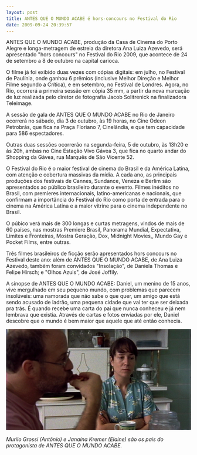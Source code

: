 ```yaml
---
layout: post
title: ANTES QUE O MUNDO ACABE é hors-concours no Festival do Rio
date: 2009-09-24 20:39:57
---
```

ANTES QUE O MUNDO ACABE, produção da Casa de Cinema do Porto Alegre e longa-metragem de estreia da diretora Ana Luiza Azevedo, será apresentado "hors concours" no Festival do Rio 2009, que acontece de 24 de setembro a 8 de outubro na capital carioca.

O filme já foi exibido duas vezes com cópias digitais: em julho, no Festival de Paulínia, onde ganhou 6 prêmios (inclusive Melhor Direção e Melhor Filme segundo a Crítica), e em setembro, no Festival de Londres. Agora, no Rio, ocorrerá a primeira sessão em cópia 35 mm, a partir da nova marcação de luz realizada pelo diretor de fotografia Jacob Solitrenick na finalizadora Teleimage.

A sessão de gala de ANTES QUE O MUNDO ACABE no Rio de Janeiro ocorrerá no sábado, dia 3 de outubro, às 19 horas, no Cine Odeon Petrobrás, que fica na Praça Floriano 7, Cinelândia, e que tem capacidade para 586 espectadores.

Outras duas sessões ocorrerão na segunda-feira, 5 de outubro, às 13h20 e às 20h, ambas no Cine Estação Vivo Gávea 3, que fica no quarto andar do Shopping da Gávea, rua Marquês de São Vicente 52.

O Festival do Rio é o maior festival de cinema do Brasil e da América Latina, com atenção e cobertura massivas da mídia. A cada ano, as principais produções dos festivais de Cannes, Sundance, Veneza e Berlim são apresentados ao público brasileiro durante o evento. Filmes inéditos no Brasil, com premieres internacionais, latino-americanas e nacionais, que confirmam a importância do Festival do Rio como porta de entrada para o cinema na América Latina e a maior vitrine para o cinema independente no Brasil.

O púbico verá mais de 300 longas e curtas metragens, vindos de mais de 60 países, nas mostras Premiere Brasil, Panorama Mundial, Expectativa, Limites e Fronteiras, Mostra Geração, Dox, Midnight Movies,, Mundo Gay e Pocket Films, entre outras.

Três filmes brasileiros de ficção serão apresentados hors concours no Festival deste ano: além de ANTES QUE O MUNDO ACABE, de Ana Luiza Azevedo, também foram convidados "Insolação", de Daniela Thomas e Felipe Hirsch; e "Olhos Azuis", de José Joffily.

A sinopse de ANTES QUE O MUNDO ACABE: Daniel, um menino de 15 anos, vive mergulhado em seu pequeno mundo, com problemas que parecem insolúveis: uma namorada que não sabe o que quer, um amigo que está sendo acusado de ladrão, uma pequena cidade que vai ter que ser deixada pra trás. É quando recebe uma carta do pai que nunca conheceu e já nem lembrava que existia. Através de cartas e fotos enviadas por ele, Daniel descobre que o mundo é bem maior que aquele que até então conhecia.

![](/uploads/aqma-rio.jpg)

*Murilo Grossi (Antônio) e Janaína Kremer (Elaine) são os pais do protagonista de ANTES QUE O MUNDO ACABE.*